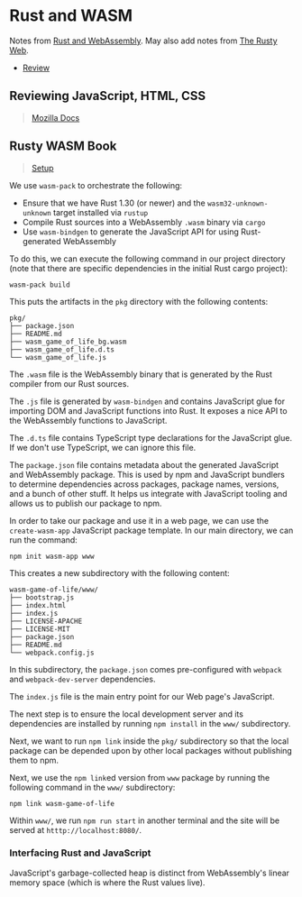 # Rust and WASM

Notes from [Rust and WebAssembly](https://rustwasm.github.io/book/#how-to-read-this-book). May also add notes from [The Rusty Web](https://davidmcneil.github.io/the-rusty-web/). 

* [Review](#review)

## Reviewing JavaScript, HTML, CSS <a name="review"></a>

> [Mozilla Docs](https://developer.mozilla.org/en-US/docs/Learn)

## Rusty WASM Book

> [Setup](https://rustwasm.github.io/book/game-of-life/setup.html)

We use ```wasm-pack``` to orchestrate the following:
* Ensure that we have Rust 1.30 (or newer) and the ```wasm32-unknown-unknown``` target installed via ```rustup```
* Compile Rust sources into a WebAssembly ```.wasm``` binary via ```cargo```
* Use ```wasm-bindgen``` to generate the JavaScript API for using Rust-generated WebAssembly

To do this, we can execute the following command in our project directory (note that there are specific dependencies in the initial Rust cargo project):
```
wasm-pack build
```
This puts the artifacts in the ```pkg``` directory with the following contents:
```
pkg/
├── package.json
├── README.md
├── wasm_game_of_life_bg.wasm
├── wasm_game_of_life.d.ts
└── wasm_game_of_life.js
```
The ```.wasm``` file is the WebAssembly binary that is generated by the Rust compiler from our Rust sources. 

The ```.js``` file is generated by ```wasm-bindgen``` and contains JavaScript glue for importing DOM and JavaScript functions into Rust. It exposes a nice API to the WebAssembly functions to JavaScript. 

The ```.d.ts``` file contains TypeScript type declarations for the JavaScript glue. If we don't use TypeScript, we can ignore this file.

The ```package.json``` file contains metadata about the generated JavaScript and WebAssembly package. This is used by npm and JavaScript bundlers to determine dependencies across packages, package names, versions, and a bunch of other stuff. It helps us integrate with JavaScript tooling and allows us to publish our package to npm.

In order to take our package and use it in a web page, we can use the ```create-wasm-app``` JavaScript package template. In our main directory, we can run the command:
```
npm init wasm-app www
```
This creates a new subdirectory with the following content:

```
wasm-game-of-life/www/
├── bootstrap.js
├── index.html
├── index.js
├── LICENSE-APACHE
├── LICENSE-MIT
├── package.json
├── README.md
└── webpack.config.js
```
In this subdirectory, the ```package.json``` comes pre-configured with ```webpack``` and ```webpack-dev-server``` dependencies.

The ```index.js``` file is the main entry point for our Web page's JavaScript. 

The next step is to ensure the local development server and its dependencies are installed by running ```npm install``` in the ```www/``` subdirectory.

Next, we want to run ```npm link``` inside the ```pkg/``` subdirectory so that the local package can be depended upon by other local packages without publishing them to npm.

Next, we use the ```npm link```ed version from ```www``` package by running the following command in the ```www/``` subdirectory:
```
npm link wasm-game-of-life
```


Within ```www/```, we run ```npm run start``` in another terminal and the site will be served at ```htttp://localhost:8080/```.

### Interfacing Rust and JavaScript
JavaScript's garbage-collected heap is distinct from WebAssembly's linear memory space (which is where the Rust values live). 